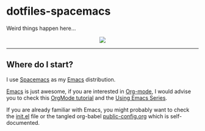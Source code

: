 # dotfiles-spacemacs

Weird things happen here...

<div align="center">
    <img src="https://imgs.xkcd.com/comics/real_programmers.png"/>
</div>

---

## Where do I start?

I use [Spacemacs] as my [Emacs] distribution.

[Emacs] is just awesome, if you are interested in [Org-mode], I would advise you
to check this [OrgMode tutorial] and the [Using Emacs Series].

If you are already familiar with Emacs, you might probably want to check the
[init.el] file or the tangled org-babel [public-config.org] which is
self-documented.

[init.el]: https://github.com/vonpupp/dotfiles-spacemacs/blob/master/home/.spacemacs.d/init.el
[public-config.org]: https://github.com/vonpupp/dotfiles-spacemacs/blob/master/home/.spacemacs.d/config-public/public-config.org
[Spacemacs]: https://www.spacemacs.org/
[Emacs]: https://www.gnu.org/software/emacs/
[Org-mode]: https://orgmode.org/
[OrgMode tutorial]: https://www.youtube.com/playlist?list=PLVtKhBrRV_ZkPnBtt_TD1Cs9PJlU0IIdE
[Using Emacs Series]: https://cestlaz.github.io/stories/emacs/
